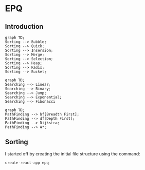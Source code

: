 # EPQ

## Introduction

```mermaid
graph TD;
Sorting --> Bubble;
Sorting --> Quick;
Sorting --> Insersion;
Sorting --> Merge;
Sorting --> Selection;
Sorting --> Heap;
Sorting --> Radix;
Sorting --> Bucket;
```

```mermaid
graph TD;
Searching --> Linear;
Searching --> Binary;
Searching --> Jump;
Searching --> Exponential;
Searching --> Fibonacci
```

```mermaid
graph TD;
PathFinding --> bf[Breadth First];
PathFinding --> df[Depth First];
PathFinding --> Dijkstra;
PathFinding --> A*;
```

## Sorting

I started off by creating the initial file structure using the command:

```bash
create-react-app epq
```
